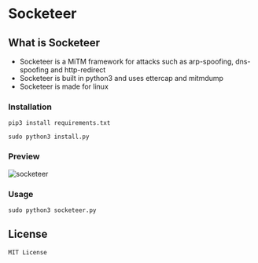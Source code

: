 # Socketeer

## What is Socketeer

- Socketeer is a MiTM framework for attacks such as arp-spoofing, dns-spoofing and http-redirect
- Socketeer is built in python3 and uses ettercap and mitmdump
- Socketeer is made for linux

### Installation

```python3 
pip3 install requirements.txt
```
```python3
sudo python3 install.py
```

### Preview
![socketeer](https://user-images.githubusercontent.com/46900041/212801138-395d2cc2-4fed-432d-b0f1-721812a896e4.png)

### Usage

```python3
sudo python3 socketeer.py
```

## License

```MIT License```
